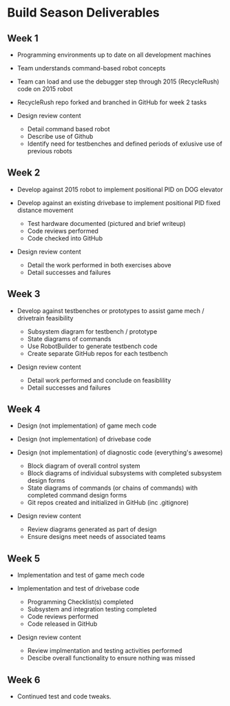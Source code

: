 # Build Season Deliverables

## Week 1
* Programming environments up to date on all development machines
* Team understands command-based robot concepts
* Team can load and use the debugger step through 2015 (RecycleRush) code on 2015 robot
* RecycleRush repo forked and branched in GitHub for week 2 tasks

* Design review content
  * Detail command based robot
  * Describe use of Github
  * Identify need for testbenches and defined periods of exlusive use of previous robots

## Week 2
* Develop against 2015 robot to implement positional PID on DOG elevator
* Develop against an existing drivebase to implement positional PID fixed distance movement
  * Test hardware documented (pictured and brief writeup)
  * Code reviews performed
  * Code checked into GitHub

* Design review content
  * Detail the work performed in both exercises above
  * Detail successes and failures

## Week 3
* Develop against testbenches or prototypes to assist game mech / drivetrain feasibility
  * Subsystem diagram for testbench / prototype
  * State diagrams of commands
  * Use RobotBuilder to generate testbench code
  * Create separate GitHub repos for each testbench

* Design review content
  * Detail work performed and conclude on feasiblility
  * Detail successes and failures

## Week 4
* Design (not implementation) of game mech code
* Design (not implementation) of drivebase code
* Design (not implementation) of diagnostic code (everything's awesome)
  * Block diagram of overall control system
  * Block diagrams of individual subsystems with completed subsystem design forms
  * State diagrams of commands (or chains of commands) with completed command design forms
  * Git repos created and initialized in GitHub (inc .gitignore)

* Design review content
  * Review diagrams generated as part of design
  * Ensure designs meet needs of associated teams

## Week 5
* Implementation and test of game mech code
* Implementation and test of drivebase code
  * Programming Checklist(s) completed
  * Subsystem and integration testing completed
  * Code reviews performed
  * Code released in GitHub
  
* Design review content
  * Review implmentation and testing activities performed
  * Descibe overall functionality to ensure nothing was missed

## Week 6
* Continued test and code tweaks.
